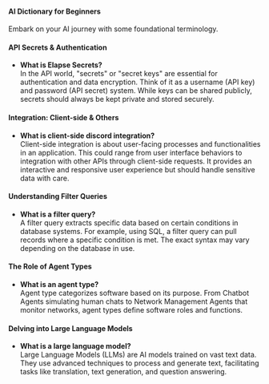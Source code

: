 #### AI Dictionary for Beginners

Embark on your AI journey with some foundational terminology.

#### API Secrets & Authentication

* **What is Elapse Secrets?**  
In the API world, "secrets" or "secret keys" are essential for authentication and data encryption. Think of it as a username (API key) and password (API secret) system. While keys can be shared publicly, secrets should always be kept private and stored securely.

#### Integration: Client-side & Others

* **What is client-side discord integration?**  
Client-side integration is about user-facing processes and functionalities in an application. This could range from user interface behaviors to integration with other APIs through client-side requests. It provides an interactive and responsive user experience but should handle sensitive data with care.

#### Understanding Filter Queries

* **What is a filter query?**  
A filter query extracts specific data based on certain conditions in database systems. For example, using SQL, a filter query can pull records where a specific condition is met. The exact syntax may vary depending on the database in use.

#### The Role of Agent Types

* **What is an agent type?**  
Agent type categorizes software based on its purpose. From Chatbot Agents simulating human chats to Network Management Agents that monitor networks, agent types define software roles and functions.

#### Delving into Large Language Models

* **What is a large language model?**  
Large Language Models (LLMs) are AI models trained on vast text data. They use advanced techniques to process and generate text, facilitating tasks like translation, text generation, and question answering.
